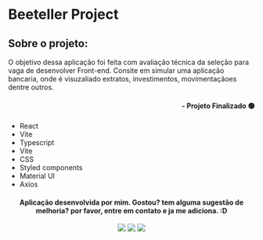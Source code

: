 # Beeteller Project

## Sobre o projeto:
O objetivo dessa aplicação foi feita com avaliação técnica da seleção para vaga de desenvolver Front-end. Consite em simular uma aplicação bancaria, onde é visuzaliado extratos, investimentos, movimentaçãoes dentre outros.

#### <div align="right">- Projeto Finalizado 🟢 <div>

- React
- Vite
- Typescript
- Vite
- CSS
- Styled components
- Material UI
- Axios

#### <div align="center">Aplicação desenvolvida por mim. Gostou? tem alguma sugestão de melhoria? por favor, entre em contato e ja me adiciona. :D

<div>

<div align="center"> 
  <a href="https://instagram.com/kelvinteixeira_" target="_blank"><img src="https://img.shields.io/badge/-Instagram-%23E4405F?style=for-the-badge&logo=instagram&logoColor=white" target="_blank"></a>
  <a href = "mailto:kelvin.teixeira.santos@gmail.com"><img src="https://img.shields.io/badge/-Gmail-%23333?style=for-the-badge&logo=gmail&logoColor=white" target="_blank"></a>
  <a href="https://www.linkedin.com/in/kelvin-teixeira-8707b41a8/" target="_blank"><img src="https://img.shields.io/badge/-LinkedIn-%230077B5?style=for-the-badge&logo=linkedin&logoColor=white" target="_blank"></a> 
  </div>
